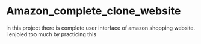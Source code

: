 # Amazon_complete_clone_website
in this project there is complete user interface of amazon shopping website. i enjoied too much by practicing this

